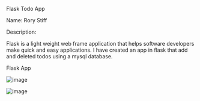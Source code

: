 Flask Todo App


Name: Rory Stiff



Description:


Flask is a light weight web frame application that helps software developers make quick and easy applications. I have
created an app in flask that add and deleted todos using a mysql database. 


Flask App


![image](https://github.com/user-attachments/assets/51bff117-37ac-4a5a-9ae6-03a5b29ffc6b)



![image](https://github.com/user-attachments/assets/c8264044-fd6a-4052-80b4-404735ebdf3a)






